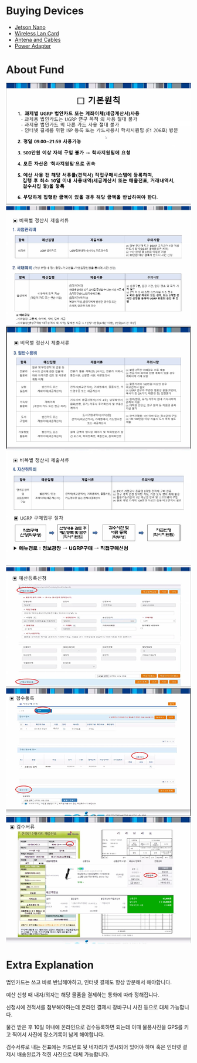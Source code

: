 # Buying Devices

  - [Jetson Nano](https://www.devicemart.co.kr/goods/view?no=12513656&gclid=Cj0KCQjwktKFBhCkARIsAJeDT0gi-amJMSPyNi03J2ePYi86bRYRq4Y_Rd3L3mcs527j9gIkUmpnvIcaAs_iEALw_wcB)
  - [Wireless Lan Card](https://www.devicemart.co.kr/goods/view?no=12532502)
  - [Antena and Cables](https://www.devicemart.co.kr/goods/view?no=12508567)
  - [Power Adapter](https://www.devicemart.co.kr/goods/view?no=12504448)


# About Fund

![](Fund1.jpeg)
![](Fund2.jpeg)
![](Fund3.jpeg)
![](Fund4.jpeg)
![](Fund5.jpeg)
![](Fund6.jpeg)
![](Fund7.jpeg)


# Extra Explanation

법인카드는 쓰고 바로 반납해야하고, 인터넷 결제도 항상 방문해서 해야합니다.  

예산 신청 때 내자/외자는 해당 물품을 결제하는 통화에 따라 정해집니다.  

신청시에 견적서를 첨부해야하는데 온라인 결제시 장바구니 사진 등으로 대체 가능합니다.  

물건 받은 후 10일 이내에 온라인으로 검수등록하면 되는데 이때 물품사진을 GPS를 키고 찍어서 사진에 장소기록이 남게 해야합니다.  

검수서류로 내는 전표에는 카드번호 뒷 네자리가 명시되어 있어야 하며 혹은 인터넷 결제시 배송완료가 적힌 사진으로 대체 가능합니다. 
